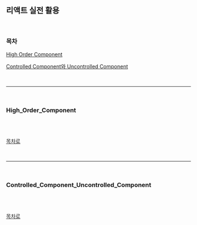 ## 리액트 실전 활용

<br />

### 목차

[High Order Component](#High_Order_Component)

[Controlled Component와 Uncontrolled Component](#Controlled_Component_Uncontrolled_Component)

<br />

---

<br />

### High_Order_Component

<br />



<br />

[목차로](#목차)

<br />

---

<br />

### Controlled_Component_Uncontrolled_Component

<br />



<br />

[목차로](#목차)

<br />
